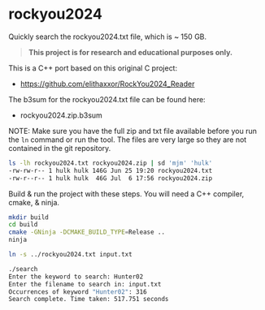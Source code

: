 # rockyou2024
Quickly search the rockyou2024.txt file, which is ~ 150 GB.

> **This project is for research and educational purposes only.**
> 
This is a C++ port based on this original C project:
- https://github.com/elithaxxor/RockYou2024_Reader

The b3sum for the rockyou2024.txt file can be found here:
- rockyou2024.zip.b3sum

NOTE: Make sure you have the full zip and txt file available before you run the `ln` command or run the tool. The files are very large so they are not contained in the git repository.

```bash
ls -lh rockyou2024.txt rockyou2024.zip | sd 'mjm' 'hulk'
-rw-rw-r-- 1 hulk hulk 146G Jun 25 19:20 rockyou2024.txt
-rw-r--r-- 1 hulk hulk  46G Jul  6 17:56 rockyou2024.zip
```

Build & run the project with these steps.  You will need a C++ compiler, cmake, & ninja.

```bash
mkdir build
cd build
cmake -GNinja -DCMAKE_BUILD_TYPE=Release ..
ninja

ln -s ../rockyou2024.txt input.txt

./search
Enter the keyword to search: Hunter02
Enter the filename to search in: input.txt
Occurrences of keyword "Hunter02": 316
Search complete. Time taken: 517.751 seconds
```
